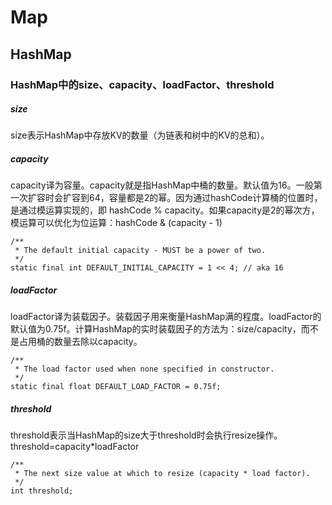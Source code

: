 # Map


## HashMap

### HashMap中的size、capacity、loadFactor、threshold
##### size
size表示HashMap中存放KV的数量（为链表和树中的KV的总和）。

##### capacity
capacity译为容量。capacity就是指HashMap中桶的数量。默认值为16。一般第一次扩容时会扩容到64，容量都是2的幂。因为通过hashCode计算桶的位置时，是通过模运算实现的，即 hashCode % capacity。如果capacity是2的幂次方，模运算可以优化为位运算：hashCode & (capacity - 1)

    /**
     * The default initial capacity - MUST be a power of two.
     */
    static final int DEFAULT_INITIAL_CAPACITY = 1 << 4; // aka 16

##### loadFactor
loadFactor译为装载因子。装载因子用来衡量HashMap满的程度。loadFactor的默认值为0.75f。计算HashMap的实时装载因子的方法为：size/capacity，而不是占用桶的数量去除以capacity。

    /**
     * The load factor used when none specified in constructor.
     */
    static final float DEFAULT_LOAD_FACTOR = 0.75f;

##### threshold
threshold表示当HashMap的size大于threshold时会执行resize操作。
threshold=capacity*loadFactor

    /**
     * The next size value at which to resize (capacity * load factor).
     */
    int threshold;